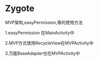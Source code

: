 # Zygote
MVP架构,easyPermission,等的使用方法


1.easyPermission 在MainActivity中



2.MVP方式使用RecycleView在MVPActivity中


3.万能BaseAdapter也在MVPActivity中

